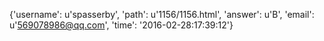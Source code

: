 {'username': u'spasserby', 'path': u'1156/1156.html', 'answer': u'B', 'email': u'569078986@qq.com', 'time': '2016-02-28:17:39:12'}